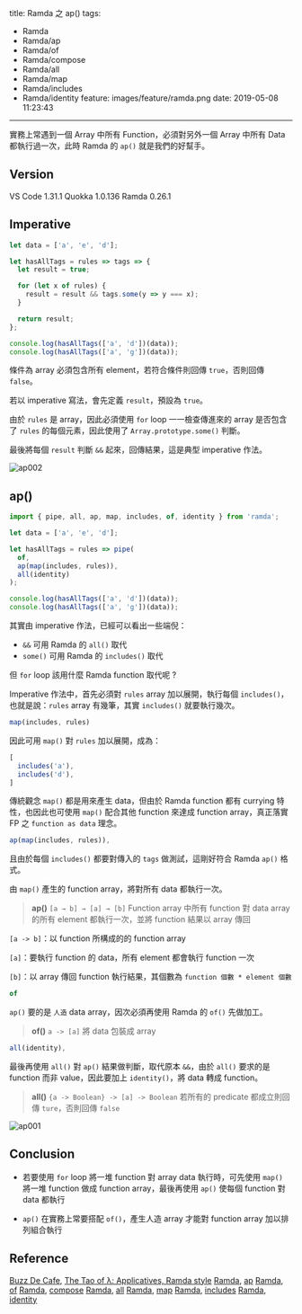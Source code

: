title: Ramda 之 ap()
tags:
  - Ramda
  - Ramda/ap
  - Ramda/of
  - Ramda/compose
  - Ramda/all
  - Ramda/map
  - Ramda/includes
  - Ramda/identity
feature: images/feature/ramda.png
date: 2019-05-08 11:23:43
---
實務上常遇到一個 Array 中所有 Function，必須對另外一個 Array 中所有 Data 都執行過一次，此時 Ramda 的 `ap()` 就是我們的好幫手。

<!-- more -->

## Version

VS Code 1.31.1
Quokka 1.0.136
Ramda 0.26.1

## Imperative

```javascript
let data = ['a', 'e', 'd'];

let hasAllTags = rules => tags => {
  let result = true;

  for (let x of rules) {
    result = result && tags.some(y => y === x);
  }

  return result;
};

console.log(hasAllTags(['a', 'd'])(data));
console.log(hasAllTags(['a', 'g'])(data));
```

條件為 array 必須包含所有 element，若符合條件則回傳 `true`，否則回傳 `false`。

若以 imperative 寫法，會先定義 `result`，預設為 `true`。

由於 `rules` 是 array，因此必須使用 `for` loop 一一檢查傳進來的 array 是否包含了 `rules` 的每個元素，因此使用了 `Array.prototype.some()` 判斷。

最後將每個 `result` 判斷 `&&` 起來，回傳結果，這是典型 imperative 作法。

![ap002](/images/ramda/ap/ap002.png)

## ap()

```javascript
import { pipe, all, ap, map, includes, of, identity } from 'ramda';

let data = ['a', 'e', 'd'];

let hasAllTags = rules => pipe(
  of,
  ap(map(includes, rules)),
  all(identity)
);

console.log(hasAllTags(['a', 'd'])(data));
console.log(hasAllTags(['a', 'g'])(data));
```

其實由 imperative 作法，已經可以看出一些端倪：

- `&&` 可用 Ramda 的 `all()` 取代
- `some()` 可用 Ramda 的 `includes()` 取代

但 `for`  loop 該用什麼 Ramda function 取代呢 ?

Imperative 作法中，首先必須對 `rules` array 加以展開，執行每個 `includes()`，也就是說：`rules` array 有幾筆，其實 `includes()` 就要執行幾次。

```javascript
map(includes, rules)
```

因此可用 `map()` 對 `rules` 加以展開，成為：

```javascript
[
  includes('a'),
  includes('d'),
]
```

傳統觀念 `map()` 都是用來產生 data，但由於 Ramda function 都有 currying 特性，也因此也可使用 `map()` 配合其他 function 來達成 function array，真正落實 FP 之 `function as data` 理念。

```javascript
ap(map(includes, rules)),
```

且由於每個 `includes()` 都要對傳入的 `tags` 做測試，這剛好符合 Ramda `ap()` 格式。

由 `map()` 產生的 function array，將對所有 data 都執行一次。

> **ap()**
> `[a → b] → [a] → [b]`
>Function array 中所有 function 對 data array 的所有 element 都執行一次，並將 function 結果以 array 傳回

`[a -> b]`：以 function 所構成的的 function array

`[a]`：要執行 function 的 data，所有 element 都會執行 function 一次

`[b]`：以 array 傳回 function 執行結果，其個數為 `function 個數 * element 個數`

```javascript
of
```

`ap()` 要的是 `人造` data array，因次必須再使用 Ramda 的 `of()` 先做加工。

> **of()**
> `a -> [a]`
> 將 data 包裝成 array

```javascript
all(identity),
```

最後再使用 `all()` 對 `ap()` 結果做判斷，取代原本 `&&`，由於 `all()` 要求的是 function 而非 value，因此要加上 `identity()`，將 data 轉成 function。

> **all()**
> `{a -> Boolean} -> [a] -> Boolean`
> 若所有的 predicate 都成立則回傳 `ture`，否則回傳 `false`

![ap001](/images/ramda/ap/ap001.png)

## Conclusion

* 若要使用 `for` loop 將一堆 function 對 array data 執行時，可先使用 `map()` 將一堆 function 做成 function array，最後再使用 `ap()` 使每個 function 對 data 都執行

* `ap()` 在實務上常要搭配 `of()`，產生人造 array 才能對 function array 加以排列組合執行

## Reference

[Buzz De Cafe](https://buzzdecafe.github.io), [The Tao of λ: Applicatives, Ramda style](https://buzzdecafe.github.io/code/2014/08/12/applicatives-ramda-style)
[Ramda](https://ramdajs.com), [ap](https://ramdajs.com/docs/#ap)
[Ramda](https://ramdajs.com), [of](https://ramdajs.com/docs/#of)
[Ramda](https://ramdajs.com), [compose](https://ramdajs.com/docs/#compose)
[Ramda](https://ramdajs.com), [all](https://ramdajs.com/docs/#all)
[Ramda](https://ramdajs.com), [map](https://ramdajs.com/docs/#map)
[Ramda](https://ramdajs.com), [includes](https://ramdajs.com/docs/#map)
[Ramda](https://ramdajs.com), [identity](https://ramdajs.com/docs/#map)
